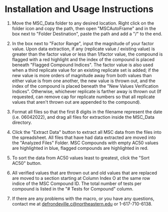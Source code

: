 # Installation and Usage Instructions
1. Move the MSC_Data folder to any desired location. Right click on the folder icon and copy the path, then open "MSCAutoFrame" and in the box next to "Folder Destination", paste the path and add a "/" to the end.

2. In the box next to "Factor Range", input the magnitude of your factor value. Upon data extraction, if any (replicate value / existing value) is greater than the factor value or less than 1/factor value, the compound is flagged with a red highlight and the index of the compound is placed beneath "Flagged Compound Indices". The factor value is also used when a third replicate value for an existing replicate set is added; if the new value is more orders of magnitude away from both values than either value is from one another, the new value is thrown out, and the index of the compound is placed beneath the "New Values Verification Indices". Otherwise, whichever replicate is farther away is thrown out (If requested, can remove cap for replicate numbers so that all replicate values that aren't thrown out are appended to the compound).

3. Format all files so that the first 8 digits in the filename represent the date (i.e. 06042022), and drag all files for extraction inside the MSC_Data directory.

4. Click the "Extract Data" button to extract all MSC data from the files into the spreadsheet. All files that have had data extracted are moved into the "Analyzed Files" Folder. MSC Compounds with empty AC50 values are highlighted in blue, flagged compounds are highlighted in red. 
 
5. To sort the data from AC50 values least to greatest, click the "Sort AC50" button.
 
6. All verified values that are thrown out and old values that are replaced are moved to a section starting at Column Index O at the same row indice of the MSC Compound ID. The total number of tests per compound is listed in the "# Tests for Compound" column.
 
7. If there are any problems with the macro, or you have any questions, contact me at defrondeville.c@northeastern.edu or 1-617-710-6138.
